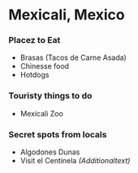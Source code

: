 # Mexicali, Mexico

### Placez to Eat
- Brasas (Tacos de Carne Asada)
- Chinesse food
- Hotdogs

### Touristy things to do
- Mexicali Zoo

### Secret spots from locals
- Algodones Dunas
- Visit el Centinela *(Additionaltext)*
